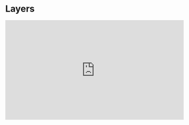 Layers
========

<iframe width="560" height="315" src="https://www.youtube.com/embed/fzJx5tweVa8" title="YouTube video player" frameborder="0" allow="accelerometer; autoplay; clipboard-write; encrypted-media; gyroscope; picture-in-picture" allowfullscreen></iframe>
